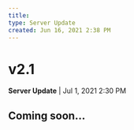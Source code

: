 ```yaml
---
title:
type: Server Update
created: Jun 16, 2021 2:38 PM
---
```


# v2.1

**Server Update** | Jul 1, 2021 2:30 PM

## Coming soon...